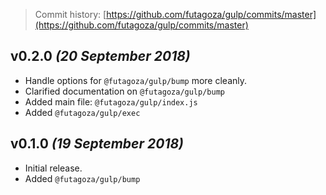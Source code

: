 > Commit history: [https://github.com/futagoza/gulp/commits/master](https://github.com/futagoza/gulp/commits/master)

## v0.2.0 _(20 September 2018)_

* Handle options for `@futagoza/gulp/bump` more cleanly.
* Clarified documentation on `@futagoza/gulp/bump`
* Added main file: `@futagoza/gulp/index.js`
* Added `@futagoza/gulp/exec`

## v0.1.0 _(19 September 2018)_

* Initial release.
* Added `@futagoza/gulp/bump`
